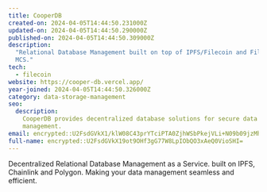 ```yaml
---
title: CooperDB
created-on: 2024-04-05T14:44:50.231000Z
updated-on: 2024-04-05T14:44:50.290000Z
published-on: 2024-04-05T14:44:50.309000Z
description:
  "Relational Database Management built on top of IPFS/Filecoin and FilSwan
  MCS."
tech:
  - filecoin
website: https://cooper-db.vercel.app/
year-joined: 2024-04-05T14:44:50.326000Z
category: data-storage-management
seo:
  description:
    CooperDB provides decentralized database solutions for secure data
    management.
email: encrypted::U2FsdGVkX1/klW08C43prYTciPTA0ZjhWSbPkejVLi+N09b09jzMhzwxCARysEVJ
full-name: encrypted::U2FsdGVkX19ot9OHf3gG77W8LpIObQO3xAeQ0VioSHI=
---
```


Decentralized Relational Database Management as a Service. built on IPFS, Chainlink and Polygon. Making your data management seamless and efficient.
